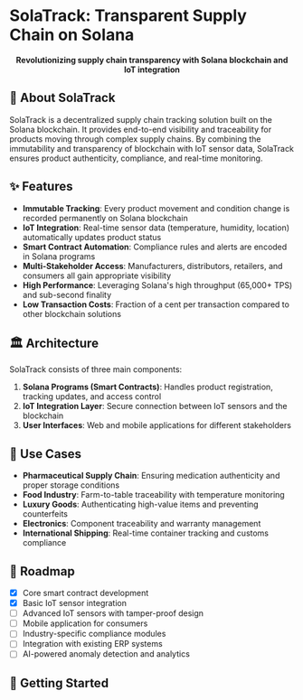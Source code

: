 # SolaTrack: Transparent Supply Chain on Solana

<p align="center">
  <strong>Revolutionizing supply chain transparency with Solana blockchain and IoT integration</strong>
</p>

## 🌟 About SolaTrack

SolaTrack is a decentralized supply chain tracking solution built on the Solana blockchain. It provides end-to-end visibility and traceability for products moving through complex supply chains. By combining the immutability and transparency of blockchain with IoT sensor data, SolaTrack ensures product authenticity, compliance, and real-time monitoring.

## ✨ Features

- **Immutable Tracking**: Every product movement and condition change is recorded permanently on Solana blockchain
- **IoT Integration**: Real-time sensor data (temperature, humidity, location) automatically updates product status
- **Smart Contract Automation**: Compliance rules and alerts are encoded in Solana programs
- **Multi-Stakeholder Access**: Manufacturers, distributors, retailers, and consumers all gain appropriate visibility
- **High Performance**: Leveraging Solana's high throughput (65,000+ TPS) and sub-second finality
- **Low Transaction Costs**: Fraction of a cent per transaction compared to other blockchain solutions

## 🏛 Architecture

SolaTrack consists of three main components:

1. **Solana Programs (Smart Contracts)**: Handles product registration, tracking updates, and access control
2. **IoT Integration Layer**: Secure connection between IoT sensors and the blockchain
3. **User Interfaces**: Web and mobile applications for different stakeholders

## 💼 Use Cases

- **Pharmaceutical Supply Chain**: Ensuring medication authenticity and proper storage conditions
- **Food Industry**: Farm-to-table traceability with temperature monitoring
- **Luxury Goods**: Authenticating high-value items and preventing counterfeits
- **Electronics**: Component traceability and warranty management
- **International Shipping**: Real-time container tracking and customs compliance

## 📝 Roadmap

- [x] Core smart contract development
- [x] Basic IoT sensor integration
- [ ] Advanced IoT sensors with tamper-proof design
- [ ] Mobile application for consumers
- [ ] Industry-specific compliance modules
- [ ] Integration with existing ERP systems
- [ ] AI-powered anomaly detection and analytics

## 🚀 Getting Started

